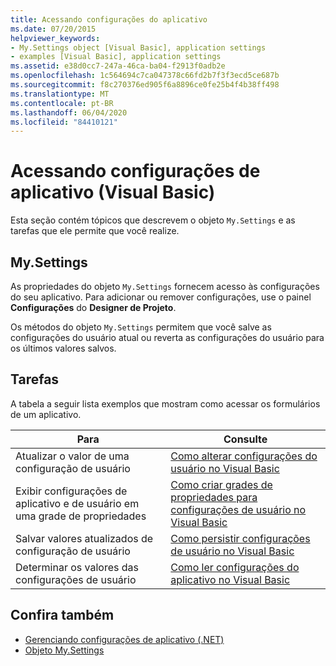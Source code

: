 ```yaml
---
title: Acessando configurações do aplicativo
ms.date: 07/20/2015
helpviewer_keywords:
- My.Settings object [Visual Basic], application settings
- examples [Visual Basic], application settings
ms.assetid: e38d0cc7-247a-46ca-ba04-f2913f0adb2e
ms.openlocfilehash: 1c564694c7ca047378c66fd2b7f3f3ecd5ce687b
ms.sourcegitcommit: f8c270376ed905f6a8896ce0fe25b4f4b38ff498
ms.translationtype: MT
ms.contentlocale: pt-BR
ms.lasthandoff: 06/04/2020
ms.locfileid: "84410121"
---
```

# <a name="accessing-application-settings-visual-basic"></a>Acessando configurações de aplicativo (Visual Basic)

Esta seção contém tópicos que descrevem o objeto `My.Settings` e as tarefas que ele permite que você realize.  
  
## <a name="mysettings"></a>My.Settings  

 As propriedades do objeto `My.Settings` fornecem acesso às configurações do seu aplicativo. Para adicionar ou remover configurações, use o painel **Configurações** do **Designer de Projeto**.  
  
 Os métodos do objeto `My.Settings` permitem que você salve as configurações do usuário atual ou reverta as configurações do usuário para os últimos valores salvos.  
  
## <a name="tasks"></a>Tarefas  

 A tabela a seguir lista exemplos que mostram como acessar os formulários de um aplicativo.  
  
|Para|Consulte|  
|--------|---------|  
|Atualizar o valor de uma configuração de usuário|[Como alterar configurações do usuário no Visual Basic](how-to-change-user-settings.md)|  
|Exibir configurações de aplicativo e de usuário em uma grade de propriedades|[Como criar grades de propriedades para configurações de usuário no Visual Basic](how-to-create-property-grids-for-user-settings.md)|  
|Salvar valores atualizados de configuração de usuário|[Como persistir configurações de usuário no Visual Basic](how-to-persist-user-settings.md)|  
|Determinar os valores das configurações de usuário|[Como ler configurações do aplicativo no Visual Basic](how-to-read-application-settings.md)|  
  
## <a name="see-also"></a>Confira também

- [Gerenciando configurações de aplicativo (.NET)](/visualstudio/ide/managing-application-settings-dotnet)
- [Objeto My.Settings](../../../language-reference/objects/my-settings-object.md)
